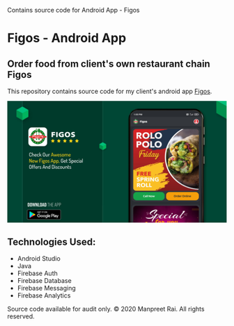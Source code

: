 Contains source code for Android App - Figos
# Figos - Android App

## Order food from client's own restaurant chain Figos

This repository contains source code for my client's android app [Figos](https://play.google.com/store/apps/details?id=in.figos.app).

![image](https://raw.githubusercontent.com/manpreet-rai/v1-manpreetrai-ca/main/public/samples/figos.png)

## Technologies Used:
 - Android Studio
 - Java
 - Firebase Auth
 - Firebase Database
 - Firebase Messaging
 - Firebase Analytics

Source code available for audit only. &copy; 2020 Manpreet Rai. All rights reserved.

